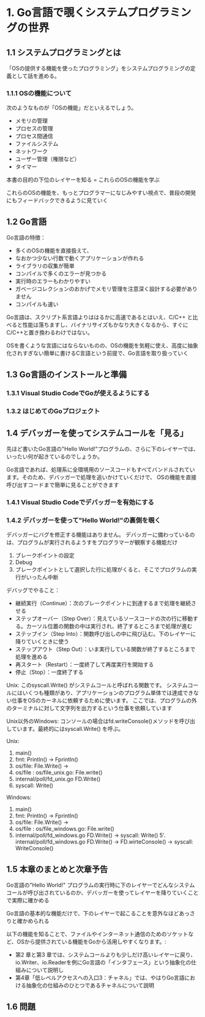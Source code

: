 # 1. Go言語で覗くシステムプログラミングの世界

## 1.1 システムプログラミングとは

「OSの提供する機能を使ったプログラミング」をシステムプログラミングの定義として話を進める。

### 1.1.1 OSの機能について

次のようなものが「OSの機能」だといえるでしょう。
- メモリの管理
- プロセスの管理
- プロセス間通信
- ファイルシステム
- ネットワーク
- ユーザー管理（権限など）
- タイマー

本書の目的の下位のレイヤーを知る = これらのOSの機能を学ぶ

これらのOSの機能を、もっとプログラマーになじみやすい視点で、普段の開発にもフィードバックできるように見ていく

## 1.2 Go言語

Go言語の特徴：
- 多くのOSの機能を直接扱えて、
- なおかつ少ない行数で動くアプリケーションが作れる
- ライブラリの収集が簡単
- コンパイルで多くのエラーが見つかる
- 実行時のエラーもわかりやすい
- ガベージコレクションのおかげでメモリ管理を注意深く設計する必要がありません
- コンパイルも速い

Go言語は、スクリプト系言語よりははるかに高速であるとはいえ、C/C++ と比べると性能は落ちますし、バイナリサイズもかなり大きくなるから、すぐにC/C++と置き換わるわけではない。

OSを書くような言語にはならないものの、OSの機能を気軽に使え、高度に抽象化されすぎない簡単に書けるC言語という前提で、Go言語を取り扱っていく

## 1.3 Go言語のインストールと準備

### 1.3.1 Visual Studio CodeでGoが使えるようにする

### 1.3.2 はじめてのGoプロジェクト

## 1.4 デバッガーを使ってシステムコールを「見る」

先ほど書いたGo言語の"Hello World!"プログラムの、さらに下のレイヤーでは、いったい何が起きているのでしょうか。

Go言語であれば、処理系に全環境用のソースコードもすべてバンドルされています。そのため、デバッガーで処理を追いかけていくだけで、
OSの機能を直接呼び出すコードまで簡単に見ることができます

### 1.4.1 Visual Studio Codeでデバッガーを有効にする

### 1.4.2 デバッガーを使って"Hello World!"の裏側を覗く

デバッガーにバグを修正する機能はありません。
デバッガーに備わっているのは、プログラムが実行されるようすをプログラマーが観察する機能だけ

1. ブレークポイントの設定
2. Debug
3. ブレークポイントとして選択した行に処理がくると、そこでプログラムの実行がいったん中断

デバッグでやること：
- 継続実行（Continue）：次のブレークポイントに到達するまで処理を継続させる
- ステップオーバー（Step Over）：見えているソースコードの次の行に移動する。カーソル位置の関数の中は実行され、終了するところまで処理が進む
- ステップイン（Step Into）：関数呼び出しの中に飛び込む。下のレイヤーに降りていくときに使う
- ステップアウト（Step Out）：いま実行している関数が終了するところまで処理を進める
- 再スタート（Restart）：一度終了して再度実行を開始する
- 停止（Stop）：一度終了する

Unix:
このsyscall.Write() がシステムコールと呼ばれる関数です。
システムコールにはいくつも種類があり、アプリケーションのプログラム単体では達成できない仕事をOSのカーネルに依頼するために使います。
ここでは、プログラムの外のターミナルに対して文字列を出力するという仕事を依頼しています

Unix以外のWindows:
コンソールの場合はfd.writeConsole()メソッドを呼び出しています。最終的にはsyscall.Write() を呼ぶ。

Unix:
1. main()
2. fmt: Println() -> Fprintln()
3. os/file: File.Write() -> 
4. os/file : os/file_unix.go: File.write()
5. internal/poll/fd_unix.go FD.Write()
6. syscall: Write()

Windows:
1. main()
2. fmt: Println() -> Fprintln()
3. os/file: File.Write() -> 
4. os/file : os/file_windows.go: File.write()
5. internal/poll/fd_windows.go FD.Write() -> syscall: Write()
5'. internal/poll/fd_windows.go FD.Write() -> FD.wirteConsole() -> syscall: WriteConsole()


## 1.5 本章のまとめと次章予告

Go言語の"Hello World!" プログラムの実行時に下のレイヤーでどんなシステムコールが呼び出されているのか、デバッガーを使ってレイヤーを降りていくことで実際に確かめる

Go言語の基本的な機能だけで、下のレイヤーで起こることを意外なほどあっさりと確かめられる

以下の機能を知ることで、ファイルやインターネット通信のためのソケットなど、OSから提供されている機能をGoから活用しやすくなります。:
- 第2 章と第3 章では、システムコールよりも少しだけ高いレイヤーに戻り、io.Writer、io.Readerを例にGo言語の「インタフェース」という抽象化の仕組みについて説明し
- 第4章「低レベルアクセスへの入口3：チャネル」では、やはりGo言語における抽象化の仕組みのひとつであるチャネルについて説明

## 1.6 問題
